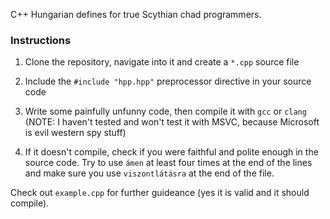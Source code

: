 C++ Hungarian defines for true Scythian chad programmers.

### Instructions

1. Clone the repository, navigate into it and create a `*.cpp` source file

1. Include the `#include "hpp.hpp"` preprocessor directive in your source code

1. Write some painfully unfunny code, then compile it with `gcc` or `clang` (NOTE: I haven't tested and won't test it with MSVC, because Microsoft is evil western spy stuff)

1. If it doesn't compile, check if you were faithful and polite enough in the source code. Try to use `ámen` at least four times at the end of the lines and make sure you use `viszontlátásra` at the end of the file.

Check out `example.cpp` for further guideance (yes it is valid and it should compile).
